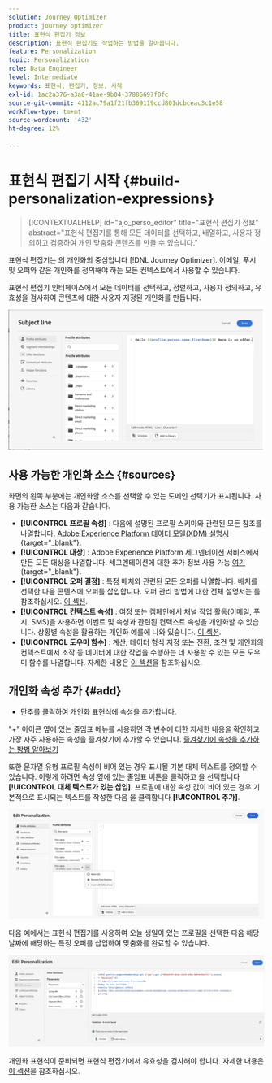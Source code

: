 ```yaml
---
solution: Journey Optimizer
product: journey optimizer
title: 표현식 편집기 정보
description: 표현식 편집기로 작업하는 방법을 알아봅니다.
feature: Personalization
topic: Personalization
role: Data Engineer
level: Intermediate
keywords: 표현식, 편집기, 정보, 시작
exl-id: 1ac2a376-a3a8-41ae-9b04-37886697f0fc
source-git-commit: 4112ac79a1f21fb369119ccd801dcbceac3c1e58
workflow-type: tm+mt
source-wordcount: '432'
ht-degree: 12%

---
```


# 표현식 편집기 시작 {#build-personalization-expressions}

>[!CONTEXTUALHELP]
>id="ajo_perso_editor"
>title="표현식 편집기 정보"
>abstract="표현식 편집기를 통해 모든 데이터를 선택하고, 배열하고, 사용자 정의하고 검증하여 개인 맞춤화 콘텐츠를 만들 수 있습니다."

표현식 편집기는 의 개인화의 중심입니다 [!DNL Journey Optimizer]. 이메일, 푸시 및 오퍼와 같은 개인화를 정의해야 하는 모든 컨텍스트에서 사용할 수 있습니다.

표현식 편집기 인터페이스에서 모든 데이터를 선택하고, 정렬하고, 사용자 정의하고, 유효성을 검사하여 콘텐츠에 대한 사용자 지정된 개인화를 만듭니다.

![](assets/perso_ee1.png)

## 사용 가능한 개인화 소스 {#sources}

화면의 왼쪽 부분에는 개인화할 소스를 선택할 수 있는 도메인 선택기가 표시됩니다. 사용 가능한 소스는 다음과 같습니다.

* **[!UICONTROL 프로필 속성]** : 다음에 설명된 프로필 스키마와 관련된 모든 참조를 나열합니다. [Adobe Experience Platform 데이터 모델(XDM) 설명서](https://experienceleague.adobe.com/docs/experience-platform/xdm/home.html?lang=ko-KR){target="_blank"}.
* **[!UICONTROL 대상]** : Adobe Experience Platform 세그멘테이션 서비스에서 만든 모든 대상을 나열합니다. 세그멘테이션에 대한 추가 정보 사용 가능 [여기](https://experienceleague.adobe.com/docs/experience-platform/segmentation/home.html?lang=ko){target="_blank"}.
* **[!UICONTROL 오퍼 결정]** : 특정 배치와 관련된 모든 오퍼를 나열합니다. 배치를 선택한 다음 콘텐츠에 오퍼를 삽입합니다. 오퍼 관리 방법에 대한 전체 설명서는 를 참조하십시오. [이 섹션](../offers/get-started/starting-offer-decisioning.md).
* **[!UICONTROL 컨텍스트 속성]** : 여정 또는 캠페인에서 채널 작업 활동(이메일, 푸시, SMS)을 사용하면 이벤트 및 속성과 관련된 컨텍스트 속성을 개인화할 수 있습니다. 상황별 속성을 활용하는 개인화 예를에 나와 있습니다. [이 섹션](personalization-use-case.md).
* **[!UICONTROL 도우미 함수]** : 계산, 데이터 형식 지정 또는 전환, 조건 및 개인화의 컨텍스트에서 조작 등 데이터에 대한 작업을 수행하는 데 사용할 수 있는 모든 도우미 함수를 나열합니다. 자세한 내용은 [이 섹션](functions/functions.md)을 참조하십시오.

## 개인화 속성 추가 {#add}

+ 단추를 클릭하여 개인화 표현식에 속성을 추가합니다.

&quot;+&quot; 아이콘 옆에 있는 줄임표 메뉴를 사용하면 각 변수에 대한 자세한 내용을 확인하고 가장 자주 사용하는 속성을 즐겨찾기에 추가할 수 있습니다. [즐겨찾기에 속성을 추가하는 방법 알아보기](personalization-favorites.md)

또한 문자열 유형 프로필 속성이 비어 있는 경우 표시될 기본 대체 텍스트를 정의할 수 있습니다. 이렇게 하려면 속성 옆에 있는 줄임표 버튼을 클릭하고 을 선택합니다 **[!UICONTROL 대체 텍스트가 있는 삽입]**. 프로필에 대한 속성 값이 비어 있는 경우 기본적으로 표시되는 텍스트를 작성한 다음 을 클릭합니다 **[!UICONTROL 추가]**.

![](assets/attribute-details.png)

다음 예에서는 표현식 편집기를 사용하여 오늘 생일이 있는 프로필을 선택한 다음 해당 날짜에 해당하는 특정 오퍼를 삽입하여 맞춤화를 완료할 수 있습니다.

![](assets/perso_ee2.png)

개인화 표현식이 준비되면 표현식 편집기에서 유효성을 검사해야 합니다. 자세한 내용은 [이 섹션](personalization-validation.md)을 참조하십시오.
